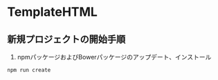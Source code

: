 TemplateHTML
============

新規プロジェクトの開始手順
------------------------
1. npmパッケージおよびBowerパッケージのアップデート、インストール

```
npm run create
```
